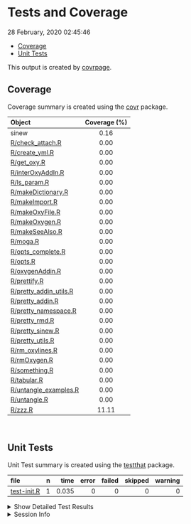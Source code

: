 Tests and Coverage
================
28 February, 2020 02:45:46

  - [Coverage](#coverage)
  - [Unit Tests](#unit-tests)

This output is created by
[covrpage](https://github.com/metrumresearchgroup/covrpage).

## Coverage

Coverage summary is created using the
[covr](https://github.com/r-lib/covr) package.

| Object                                                | Coverage (%) |
| :---------------------------------------------------- | :----------: |
| sinew                                                 |     0.16     |
| [R/check\_attach.R](../R/check_attach.R)              |     0.00     |
| [R/create\_yml.R](../R/create_yml.R)                  |     0.00     |
| [R/get\_oxy.R](../R/get_oxy.R)                        |     0.00     |
| [R/interOxyAddIn.R](../R/interOxyAddIn.R)             |     0.00     |
| [R/ls\_param.R](../R/ls_param.R)                      |     0.00     |
| [R/makeDictionary.R](../R/makeDictionary.R)           |     0.00     |
| [R/makeImport.R](../R/makeImport.R)                   |     0.00     |
| [R/makeOxyFile.R](../R/makeOxyFile.R)                 |     0.00     |
| [R/makeOxygen.R](../R/makeOxygen.R)                   |     0.00     |
| [R/makeSeeAlso.R](../R/makeSeeAlso.R)                 |     0.00     |
| [R/moga.R](../R/moga.R)                               |     0.00     |
| [R/opts\_complete.R](../R/opts_complete.R)            |     0.00     |
| [R/opts.R](../R/opts.R)                               |     0.00     |
| [R/oxygenAddin.R](../R/oxygenAddin.R)                 |     0.00     |
| [R/prettify.R](../R/prettify.R)                       |     0.00     |
| [R/pretty\_addin\_utils.R](../R/pretty_addin_utils.R) |     0.00     |
| [R/pretty\_addin.R](../R/pretty_addin.R)              |     0.00     |
| [R/pretty\_namespace.R](../R/pretty_namespace.R)      |     0.00     |
| [R/pretty\_rmd.R](../R/pretty_rmd.R)                  |     0.00     |
| [R/pretty\_sinew.R](../R/pretty_sinew.R)              |     0.00     |
| [R/pretty\_utils.R](../R/pretty_utils.R)              |     0.00     |
| [R/rm\_oxylines.R](../R/rm_oxylines.R)                |     0.00     |
| [R/rmOxygen.R](../R/rmOxygen.R)                       |     0.00     |
| [R/something.R](../R/something.R)                     |     0.00     |
| [R/tabular.R](../R/tabular.R)                         |     0.00     |
| [R/untangle\_examples.R](../R/untangle_examples.R)    |     0.00     |
| [R/untangle.R](../R/untangle.R)                       |     0.00     |
| [R/zzz.R](../R/zzz.R)                                 |    11.11     |

<br>

## Unit Tests

Unit Test summary is created using the
[testthat](https://github.com/r-lib/testthat) package.

| file                                | n |  time | error | failed | skipped | warning |
| :---------------------------------- | -: | ----: | ----: | -----: | ------: | ------: |
| [test-init.R](testthat/test-init.R) | 1 | 0.035 |     0 |      0 |       0 |       0 |

<details closed>

<summary> Show Detailed Test Results </summary>

| file                                   | context | test              | status | n |  time |
| :------------------------------------- | :------ | :---------------- | :----- | -: | ----: |
| [test-init.R](testthat/test-init.R#L6) | init    | first test: dummy | PASS   | 1 | 0.035 |

</details>

<details>

<summary> Session Info </summary>

| Field    | Value                               |                                                                                                                                                                                                                                                                            |
| :------- | :---------------------------------- | -------------------------------------------------------------------------------------------------------------------------------------------------------------------------------------------------------------------------------------------------------------------------- |
| Version  | R version 3.6.2 (2019-12-12)        |                                                                                                                                                                                                                                                                            |
| Platform | x86\_64-apple-darwin15.6.0 (64-bit) | <a href="https://github.com/metrumresearchgroup/sinew/commit/1c2ac0051a3f582e74e4d62d8c870386e4300bc1/checks" target="_blank"><span title="Built on Github Actions">![](https://github.com/metrumresearchgroup/covrpage/blob/actions/inst/logo/gh.png?raw=true)</span></a> |
| Running  | macOS Catalina 10.15.3              |                                                                                                                                                                                                                                                                            |
| Language | en\_US                              |                                                                                                                                                                                                                                                                            |
| Timezone | UTC                                 |                                                                                                                                                                                                                                                                            |

| Package  | Version |
| :------- | :------ |
| testthat | 2.3.1   |
| covr     | 3.3.2   |
| covrpage | 0.0.71  |

</details>

<!--- Final Status : pass --->
